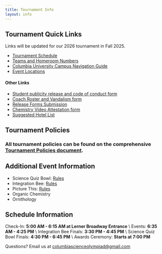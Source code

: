 ```yaml
---
title: Tournament Info
layout: info
---
```


## **Tournament Quick Links**

Links will be updated for our 2026 tournament in Fall 2025.

-   [Tournament Schedule]()
-   [Teams and Homeroom Numbers]()
-   [Columbia University Campus Navigation Guide]()
-   [Event Locations](/location)

#### Other Links

-   [Student publicity release and code of conduct form]()
-   [Coach Roster and Vandalism form]()
-   [Release Forms Submission]()
-   [Chemistry Video Attestation form]()
-   [Suggested Hotel List]()

## **Tournament Policies**

### All tournament policies can be found on the comprehensive [Tournament Policies document]().

## Additional Event Information

-   Science Quiz Bowl: [Rules](https://docs.google.com/document/d/1AMyyomrl9rs31zMDHXFkZFL5hSqFel8wzteqUA18gks/edit?usp=sharing)
-   Integration Bee: [Rules](https://docs.google.com/document/d/1JTgPZNBiN1-SBNWM7BRX6KSeXLhFl2MtFFORlw6Lnts/edit?usp=sharing)
-   Picture This: [Rules](https://drive.google.com/file/d/1bNAUg6Pu71QjwPrnPGSYM5L-LyUN0ubo/view?usp=sharing)
-   Organic Chemistry
-   Ornithology

## Schedule Information

Check-In: **5:00 AM - 6:15 AM at Lerner Broadway Entrance** \\
Events: **6:35 AM - 4:25 PM** \\
Integration Bee Finals: **3:30 PM - 4:45 PM** \\
Science Quiz Bowl Finals: **4:30 PM - 6:45 PM** \\
Awards Ceremony: **Starts at 7:00 PM**

Questions? Email us at [columbiascienceolympiad@gmail.com](mailto:columbiascienceolympiad@gmail.com?)
